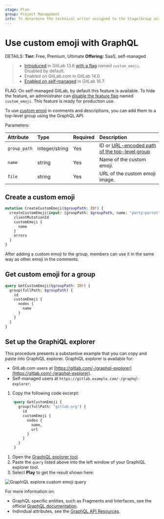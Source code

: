 ```yaml
---
stage: Plan
group: Project Management
info: To determine the technical writer assigned to the Stage/Group associated with this page, see https://handbook.gitlab.com/handbook/product/ux/technical-writing/#assignments
---
```


# Use custom emoji with GraphQL 

DETAILS:
**Tier:** Free, Premium, Ultimate
**Offering:** SaaS, self-managed

> - [Introduced](https://gitlab.com/gitlab-org/gitlab/-/merge_requests/37911) in GitLab 13.6 [with a flag](../../administration/feature_flags.md) named `custom_emoji`. Disabled by default.
> - Enabled on GitLab.com in GitLab 14.0.
> - [Enabled on self-managed](https://gitlab.com/gitlab-org/gitlab/-/merge_requests/138969) in GitLab 16.7.

FLAG:
On self-managed GitLab, by default this feature is available. To hide the feature, an administrator can [disable the feature flag](../../administration/feature_flags.md) named `custom_emoji`.
This feature is ready for production use.

To use [custom emoji](../../user/emoji_reactions.md) in comments and descriptions, you can add them to a top-level group using the GraphQL API.

Parameters:

| Attribute    | Type           | Required               | Description                                                               |
| :----------- | :------------- | :--------------------- | :------------------------------------------------------------------------ |
| `group_path` | integer/string | Yes | ID or [URL-encoded path of the top-level group](../rest/index.md#namespaced-path-encoding) |
| `name`       | string         | Yes | Name of the custom emoji.                                                 |
| `file`       | string         | Yes | URL of the custom emoji image.                                            |

## Create a custom emoji

```graphql
mutation CreateCustomEmoji($groupPath: ID!) {
  createCustomEmoji(input: {groupPath: $groupPath, name: "party-parrot", url: "https://cultofthepartyparrot.com/parrots/hd/parrot.gif"}) {
    clientMutationId
    customEmoji {
      name
    }
    errors
  }
}
```

After adding a custom emoji to the group, members can use it in the same way as other emoji in the comments.

## Get custom emoji for a group

```graphql
query GetCustomEmoji($groupPath: ID!) {
  group(fullPath: $groupPath) {
    id
    customEmoji {
      nodes {
        name
      }
    }
  }
}
```

## Set up the GraphiQL explorer

This procedure presents a substantive example that you can copy and paste into GraphiQL
explorer. GraphiQL explorer is available for:

- GitLab.com users at [https://gitlab.com/-/graphql-explorer](https://gitlab.com/-/graphql-explorer).
- Self-managed users at `https://gitlab.example.com/-/graphql-explorer`.

1. Copy the following code excerpt:

  ```graphql
      query GetCustomEmoji {
        group(fullPath: "gitlab-org") {
          id
          customEmoji {
            nodes {
              name,
              url
            }
          }
        }
      }
  ```

1. Open the [GraphiQL explorer tool](https://gitlab.com/-/graphql-explorer).
1. Paste the `query` listed above into the left window of your GraphiQL explorer tool.
1. Select **Play** to get the result shown here:

![GraphiQL explore custom emoji query](img/custom_emoji_query_example.png)

For more information on:

- GraphQL specific entities, such as Fragments and Interfaces, see the official
  [GraphQL documentation](https://graphql.org/learn/).
- Individual attributes, see the [GraphQL API Resources](reference/index.md).
